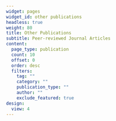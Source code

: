 ```yaml
---
widget: pages
widget_id: other publications
headless: true
weight: 80
title: Other Publications
subtitle: Peer-reviewed Journal Articles
content:
  page_type: publication
  count: 10
  offset: 0
  order: desc
  filters:
    tag: ""
    category: ""
    publication_type: ""
    author: ""
    exclude_featured: true
design:
  view: 4
---
```

